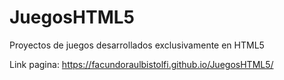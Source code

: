 # JuegosHTML5
Proyectos de juegos desarrollados exclusivamente en HTML5

Link pagina: https://facundoraulbistolfi.github.io/JuegosHTML5/
